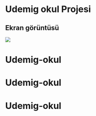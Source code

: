 <h1>Udemig okul Projesi</h1>

<h2>Ekran görüntüsü</h2>

![](udemig.gif)

# Udemig-okul
# Udemig-okul
# Udemig-okul
